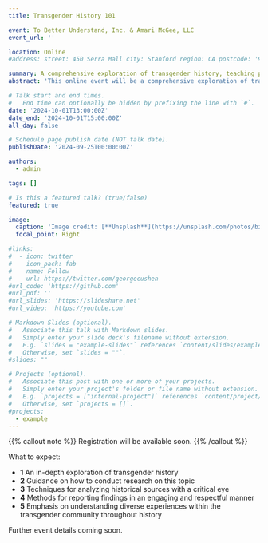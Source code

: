 ```yaml
---
title: Transgender History 101

event: To Better Understand, Inc. & Amari McGee, LLC
event_url: ''

location: Online
#address: street: 450 Serra Mall city: Stanford region: CA postcode: '94305' country: United States

summary: A comprehensive exploration of transgender history, teaching participants to conduct research, analyze sources, and understand the diverse experiences and contributions of the transgender community.
abstract: 'This online event will be a comprehensive exploration of transgender history. Participants will be guided on how to conduct research on this topic, analyze historical sources with a critical eye, and report their findings in an engaging and respectful manner. Methods of research will include reviewing archival materials, interviewing community members, and analyzing media representations. Emphasis will be placed on understanding the diverse experiences within the transgender community throughout history, recognizing the influence of societal norms on gender identities, and acknowledging the resilience and contributions of transgender individuals in shaping our world. The event aims to foster a deeper understanding and appreciation of transgender history, promoting inclusivity and respect for all.'

# Talk start and end times.
#   End time can optionally be hidden by prefixing the line with `#`.
date: '2024-10-01T13:00:00Z'
date_end: '2024-10-01T15:00:00Z'
all_day: false

# Schedule page publish date (NOT talk date).
publishDate: '2024-09-25T00:00:00Z'

authors:
  - admin

tags: []

# Is this a featured talk? (true/false)
featured: true

image:
  caption: 'Image credit: [**Unsplash**](https://unsplash.com/photos/bzdhc5b3Bxs)'
  focal_point: Right

#links:
#  - icon: twitter
#    icon_pack: fab
#    name: Follow
#    url: https://twitter.com/georgecushen
#url_code: 'https://github.com'
#url_pdf: ''
#url_slides: 'https://slideshare.net'
#url_video: 'https://youtube.com'

# Markdown Slides (optional).
#   Associate this talk with Markdown slides.
#   Simply enter your slide deck's filename without extension.
#   E.g. `slides = "example-slides"` references `content/slides/example-slides.md`.
#   Otherwise, set `slides = ""`.
#slides: ""

# Projects (optional).
#   Associate this post with one or more of your projects.
#   Simply enter your project's folder or file name without extension.
#   E.g. `projects = ["internal-project"]` references `content/project/deep-learning/index.md`.
#   Otherwise, set `projects = []`.
#projects:
  - example
---
```


{{% callout note %}}
Registration will be available soon.
{{% /callout %}}

What to expect:

- **1** An in-depth exploration of transgender history
- **2** Guidance on how to conduct research on this topic
- **3** Techniques for analyzing historical sources with a critical eye
- **4** Methods for reporting findings in an engaging and respectful manner
- **5** Emphasis on understanding diverse experiences within the transgender community throughout history

Further event details coming soon.
